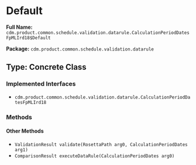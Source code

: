 # Default

**Full Name:** `cdm.product.common.schedule.validation.datarule.CalculationPeriodDatesFpMLIrd18$Default`

**Package:** `cdm.product.common.schedule.validation.datarule`

## Type: Concrete Class

### Implemented Interfaces

- `cdm.product.common.schedule.validation.datarule.CalculationPeriodDatesFpMLIrd18`

### Methods

#### Other Methods

- `ValidationResult validate(RosettaPath arg0, CalculationPeriodDates arg1)`
- `ComparisonResult executeDataRule(CalculationPeriodDates arg0)`

